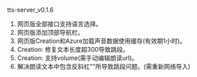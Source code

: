 tts-server_v0.1.6

1. 网页版全部接口支持语言选择。
2. 网页版添加顶部导航栏。
3. 网页版Creation和Azure加载声音数据使用缓存(有效期1小时)。
4. Creation: 修复文本长度超300导致跳段。
5. Creation: 支持volume(需手动编辑朗读url)。
6. 解决朗读文本中包含反斜杠"\"所导致跳段问题。(需重新网络导入)